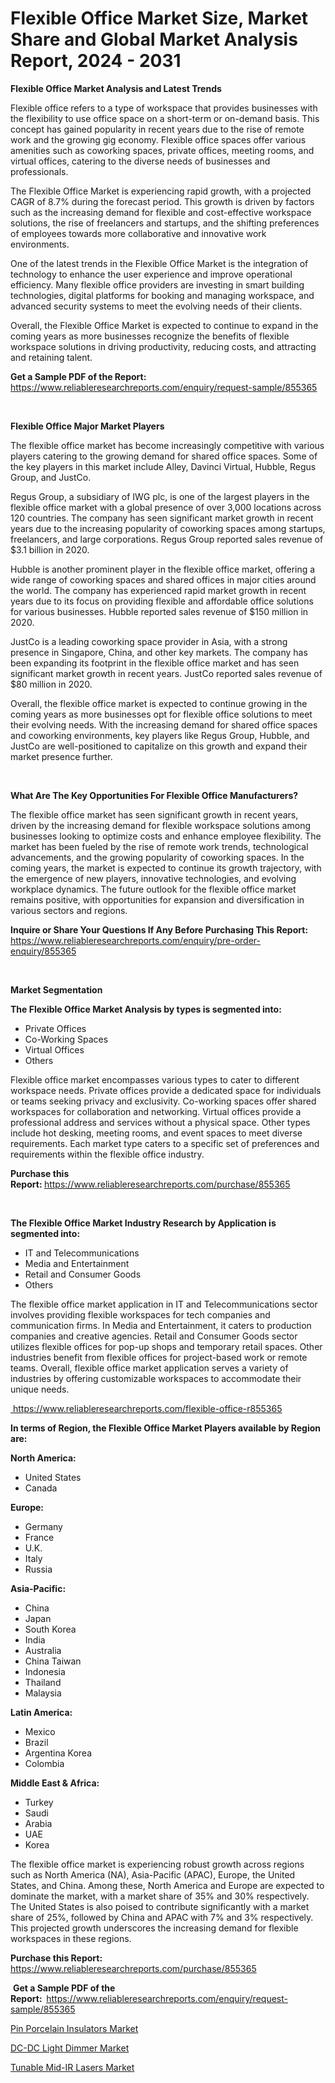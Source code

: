 <p><h1>Flexible Office Market Size, Market Share and Global Market Analysis Report, 2024 - 2031</h1></p><p><strong>Flexible Office Market Analysis and Latest Trends</strong></p>
<p><p>Flexible office refers to a type of workspace that provides businesses with the flexibility to use office space on a short-term or on-demand basis. This concept has gained popularity in recent years due to the rise of remote work and the growing gig economy. Flexible office spaces offer various amenities such as coworking spaces, private offices, meeting rooms, and virtual offices, catering to the diverse needs of businesses and professionals.</p><p>The Flexible Office Market is experiencing rapid growth, with a projected CAGR of 8.7% during the forecast period. This growth is driven by factors such as the increasing demand for flexible and cost-effective workspace solutions, the rise of freelancers and startups, and the shifting preferences of employees towards more collaborative and innovative work environments.</p><p>One of the latest trends in the Flexible Office Market is the integration of technology to enhance the user experience and improve operational efficiency. Many flexible office providers are investing in smart building technologies, digital platforms for booking and managing workspace, and advanced security systems to meet the evolving needs of their clients.</p><p>Overall, the Flexible Office Market is expected to continue to expand in the coming years as more businesses recognize the benefits of flexible workspace solutions in driving productivity, reducing costs, and attracting and retaining talent.</p></p>
<p><strong>Get a Sample PDF of the Report:&nbsp;</strong> <a href="https://www.reliableresearchreports.com/enquiry/request-sample/855365">https://www.reliableresearchreports.com/enquiry/request-sample/855365</a></p>
<p>&nbsp;</p>
<p><strong>Flexible Office Major Market Players</strong></p>
<p><p>The flexible office market has become increasingly competitive with various players catering to the growing demand for shared office spaces. Some of the key players in this market include Alley, Davinci Virtual, Hubble, Regus Group, and JustCo.</p><p>Regus Group, a subsidiary of IWG plc, is one of the largest players in the flexible office market with a global presence of over 3,000 locations across 120 countries. The company has seen significant market growth in recent years due to the increasing popularity of coworking spaces among startups, freelancers, and large corporations. Regus Group reported sales revenue of $3.1 billion in 2020.</p><p>Hubble is another prominent player in the flexible office market, offering a wide range of coworking spaces and shared offices in major cities around the world. The company has experienced rapid market growth in recent years due to its focus on providing flexible and affordable office solutions for various businesses. Hubble reported sales revenue of $150 million in 2020.</p><p>JustCo is a leading coworking space provider in Asia, with a strong presence in Singapore, China, and other key markets. The company has been expanding its footprint in the flexible office market and has seen significant market growth in recent years. JustCo reported sales revenue of $80 million in 2020.</p><p>Overall, the flexible office market is expected to continue growing in the coming years as more businesses opt for flexible office solutions to meet their evolving needs. With the increasing demand for shared office spaces and coworking environments, key players like Regus Group, Hubble, and JustCo are well-positioned to capitalize on this growth and expand their market presence further.</p></p>
<p>&nbsp;</p>
<p><strong>What Are The Key Opportunities For Flexible Office Manufacturers?</strong></p>
<p><p>The flexible office market has seen significant growth in recent years, driven by the increasing demand for flexible workspace solutions among businesses looking to optimize costs and enhance employee flexibility. The market has been fueled by the rise of remote work trends, technological advancements, and the growing popularity of coworking spaces. In the coming years, the market is expected to continue its growth trajectory, with the emergence of new players, innovative technologies, and evolving workplace dynamics. The future outlook for the flexible office market remains positive, with opportunities for expansion and diversification in various sectors and regions.</p></p>
<p><strong>Inquire or Share Your Questions If Any Before Purchasing This Report:</strong> <a href="https://www.reliableresearchreports.com/enquiry/pre-order-enquiry/855365">https://www.reliableresearchreports.com/enquiry/pre-order-enquiry/855365</a></p>
<p>&nbsp;</p>
<p><strong>Market Segmentation</strong></p>
<p><strong>The Flexible Office Market Analysis by types is segmented into:</strong></p>
<p><ul><li>Private Offices</li><li>Co-Working Spaces</li><li>Virtual Offices</li><li>Others</li></ul></p>
<p><p>Flexible office market encompasses various types to cater to different workspace needs. Private offices provide a dedicated space for individuals or teams seeking privacy and exclusivity. Co-working spaces offer shared workspaces for collaboration and networking. Virtual offices provide a professional address and services without a physical space. Other types include hot desking, meeting rooms, and event spaces to meet diverse requirements. Each market type caters to a specific set of preferences and requirements within the flexible office industry.</p></p>
<p><strong>Purchase this Report:&nbsp;</strong><a href="https://www.reliableresearchreports.com/purchase/855365">https://www.reliableresearchreports.com/purchase/855365</a></p>
<p>&nbsp;</p>
<p><strong>The Flexible Office Market Industry Research by Application is segmented into:</strong></p>
<p><ul><li>IT and Telecommunications</li><li>Media and Entertainment</li><li>Retail and Consumer Goods</li><li>Others</li></ul></p>
<p><p>The flexible office market application in IT and Telecommunications sector involves providing flexible workspaces for tech companies and communication firms. In Media and Entertainment, it caters to production companies and creative agencies. Retail and Consumer Goods sector utilizes flexible offices for pop-up shops and temporary retail spaces. Other industries benefit from flexible offices for project-based work or remote teams. Overall, flexible office market application serves a variety of industries by offering customizable workspaces to accommodate their unique needs.</p></p>
<p><a href="https://www.reliableresearchreports.com/flexible-office-r855365">&nbsp;https://www.reliableresearchreports.com/flexible-office-r855365</a></p>
<p><strong>In terms of Region, the Flexible Office Market Players available by Region are:</strong></p>
<p>
    <p> <strong> North America: </strong>
        <ul>
            <li>United States</li>
            <li>Canada</li>
        </ul>
        </p> 
    <p> <strong> Europe: </strong>
        <ul>
            <li>Germany</li>
            <li>France</li>
            <li>U.K.</li>
            <li>Italy</li>
            <li>Russia</li>
        </ul>
        </p> 
    <p> <strong> Asia-Pacific: </strong>
        <ul>
            <li>China</li>
            <li>Japan</li>
            <li>South Korea</li>
            <li>India</li>
            <li>Australia</li>
            <li>China Taiwan</li>
            <li>Indonesia</li>
            <li>Thailand</li>
            <li>Malaysia</li>
        </ul>
        </p> 
    <p> <strong> Latin America: </strong>
        <ul>
            <li>Mexico</li>
            <li>Brazil</li>
            <li>Argentina Korea</li>
            <li>Colombia</li>
        </ul>
        </p> 
    <p> <strong> Middle East & Africa: </strong>
        <ul>
            <li>Turkey</li>
            <li>Saudi</li>
            <li>Arabia</li>
            <li>UAE</li>
            <li>Korea</li>
        </ul>
    </p>
    </p>
<p><p>The flexible office market is experiencing robust growth across regions such as North America (NA), Asia-Pacific (APAC), Europe, the United States, and China. Among these, North America and Europe are expected to dominate the market, with a market share of 35% and 30% respectively. The United States is also poised to contribute significantly with a market share of 25%, followed by China and APAC with 7% and 3% respectively. This projected growth underscores the increasing demand for flexible workspaces in these regions.</p></p>
<p><strong>Purchase this Report: </strong><a href="https://www.reliableresearchreports.com/purchase/855365">https://www.reliableresearchreports.com/purchase/855365</a></p>
<p>&nbsp;<strong>Get a Sample PDF of the Report:&nbsp;&nbsp;</strong><a href="https://www.reliableresearchreports.com/enquiry/request-sample/855365">https://www.reliableresearchreports.com/enquiry/request-sample/855365</a></p>
<p><strong></strong></p>
<p><p><a href="https://github.com/connormarshall794/Market-Research-Report-List-1/blob/main/pin-porcelain-insulators-market.md">Pin Porcelain Insulators Market</a></p><p><a href="https://github.com/temeroso029/Market-Research-Report-List-1/blob/main/dc-dc-light-dimmer-market.md">DC-DC Light Dimmer Market</a></p><p><a href="https://github.com/lairestrong/Market-Research-Report-List-1/blob/main/tunable-mid-ir-lasers-market.md">Tunable Mid-IR Lasers Market</a></p></p>